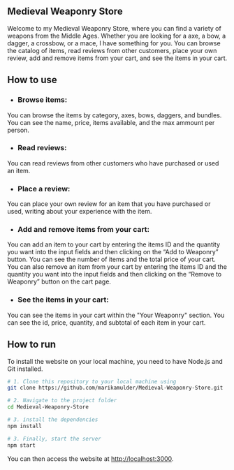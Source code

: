 ## Medieval Weaponry Store
Welcome to my Medieval Weaponry Store, where you can find a variety of weapons from the Middle Ages. Whether you are looking for a axe, a bow, a dagger, a crossbow, or a mace, I have something for you. You can browse the catalog of items, read reviews from other customers, place your own review, add and remove items from your cart, and see the items in your cart.

## How to use

- ### Browse items: 
You can browse the items by category, axes, bows, daggers, and bundles.  You can see the name, price, items available, and the max ammount per person.

- ### Read reviews: 
You can read reviews from other customers who have purchased or used an item.

- ### Place a review: 
You can place your own review for an item that you have purchased or used, writing about your experience with the item.

- ### Add and remove items from your cart: 
You can add an item to your cart by entering the items ID and the quantity you want into the input fields and then clicking on the “Add to Weaponry” button. You can see the number of items and the total price of your cart. You can also remove an item from your cart by entering the items ID and the quantity you want into the input fields and then clicking on the “Remove to Weaponry” button on the cart page.

- ### See the items in your cart: 
You can see the items in your cart within the "Your Weaponry" section. You can see the id, price, quantity, and subtotal of each item in your cart.

## How to run

To install the website on your local machine, you need to have Node.js and Git installed.

```bash
# 1. Clone this repository to your local machine using
git clone https://github.com/marikamulder/Medieval-Weaponry-Store.git

# 2. Navigate to the project folder
cd Medieval-Weaponry-Store

# 3. install the dependencies
npm install

# 3. Finally, start the server
npm start
```

You can then access the website at [http://localhost:3000](http://localhost:3000).
